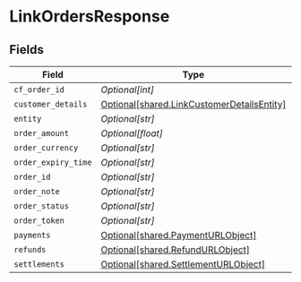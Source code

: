 # LinkOrdersResponse


## Fields

| Field                                                                                          | Type                                                                                           | Required                                                                                       | Description                                                                                    |
| ---------------------------------------------------------------------------------------------- | ---------------------------------------------------------------------------------------------- | ---------------------------------------------------------------------------------------------- | ---------------------------------------------------------------------------------------------- |
| `cf_order_id`                                                                                  | *Optional[int]*                                                                                | :heavy_minus_sign:                                                                             | N/A                                                                                            |
| `customer_details`                                                                             | [Optional[shared.LinkCustomerDetailsEntity]](../../models/shared/linkcustomerdetailsentity.md) | :heavy_minus_sign:                                                                             | N/A                                                                                            |
| `entity`                                                                                       | *Optional[str]*                                                                                | :heavy_minus_sign:                                                                             | N/A                                                                                            |
| `order_amount`                                                                                 | *Optional[float]*                                                                              | :heavy_minus_sign:                                                                             | N/A                                                                                            |
| `order_currency`                                                                               | *Optional[str]*                                                                                | :heavy_minus_sign:                                                                             | N/A                                                                                            |
| `order_expiry_time`                                                                            | *Optional[str]*                                                                                | :heavy_minus_sign:                                                                             | N/A                                                                                            |
| `order_id`                                                                                     | *Optional[str]*                                                                                | :heavy_minus_sign:                                                                             | N/A                                                                                            |
| `order_note`                                                                                   | *Optional[str]*                                                                                | :heavy_minus_sign:                                                                             | N/A                                                                                            |
| `order_status`                                                                                 | *Optional[str]*                                                                                | :heavy_minus_sign:                                                                             | N/A                                                                                            |
| `order_token`                                                                                  | *Optional[str]*                                                                                | :heavy_minus_sign:                                                                             | N/A                                                                                            |
| `payments`                                                                                     | [Optional[shared.PaymentURLObject]](../../models/shared/paymenturlobject.md)                   | :heavy_minus_sign:                                                                             | N/A                                                                                            |
| `refunds`                                                                                      | [Optional[shared.RefundURLObject]](../../models/shared/refundurlobject.md)                     | :heavy_minus_sign:                                                                             | N/A                                                                                            |
| `settlements`                                                                                  | [Optional[shared.SettlementURLObject]](../../models/shared/settlementurlobject.md)             | :heavy_minus_sign:                                                                             | N/A                                                                                            |